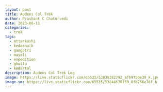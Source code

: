 ```yaml
---
layout: post
title: Audens Col Trek
author: Prashant C Chaturvedi
date: 2023-06-11
categories:
  - trek
tags:
  - uttarkashi
  - kedarnath
  - gangotri
  - mayali
  - expedition
  - ghuttu
  - kedartal
description: Audens Col Trek Log
image: https://live.staticflickr.com/65535/53839382792_afb9750e39_k.jpg
image-sm: https://live.staticflickr.com/65535/53840628159_0fb756e76f_h.jpg
---
```

